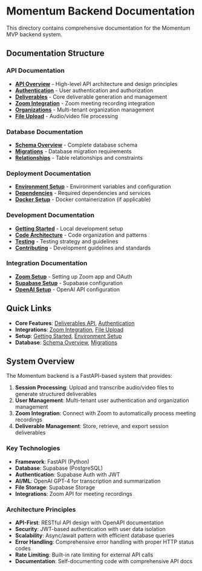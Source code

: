 # Momentum Backend Documentation

This directory contains comprehensive documentation for the Momentum MVP backend system.

## Documentation Structure

### API Documentation
- [**API Overview**](./api/overview.md) - High-level API architecture and design principles
- [**Authentication**](./api/authentication.md) - User authentication and authorization
- [**Deliverables**](./api/deliverables.md) - Core deliverable generation and management
- [**Zoom Integration**](./api/zoom-integration.md) - Zoom meeting recording integration
- [**Organizations**](./api/organizations.md) - Multi-tenant organization management
- [**File Upload**](./api/file-upload.md) - Audio/video file processing

### Database Documentation
- [**Schema Overview**](./database/schema-overview.md) - Complete database schema
- [**Migrations**](./database/migrations.md) - Database migration requirements
- [**Relationships**](./database/relationships.md) - Table relationships and constraints

### Deployment Documentation
- [**Environment Setup**](./deployment/environment.md) - Environment variables and configuration
- [**Dependencies**](./deployment/dependencies.md) - Required dependencies and services
- [**Docker Setup**](./deployment/docker.md) - Docker containerization (if applicable)

### Development Documentation
- [**Getting Started**](./development/getting-started.md) - Local development setup
- [**Code Architecture**](./development/architecture.md) - Code organization and patterns
- [**Testing**](./development/testing.md) - Testing strategy and guidelines
- [**Contributing**](./development/contributing.md) - Development guidelines and standards

### Integration Documentation
- [**Zoom Setup**](./integrations/zoom-setup.md) - Setting up Zoom app and OAuth
- [**Supabase Setup**](./integrations/supabase-setup.md) - Supabase configuration
- [**OpenAI Setup**](./integrations/openai-setup.md) - OpenAI API configuration

## Quick Links

- **Core Features**: [Deliverables API](./api/deliverables.md), [Authentication](./api/authentication.md)
- **Integrations**: [Zoom Integration](./api/zoom-integration.md), [File Upload](./api/file-upload.md)
- **Setup**: [Getting Started](./development/getting-started.md), [Environment Setup](./deployment/environment.md)
- **Database**: [Schema Overview](./database/schema-overview.md), [Migrations](./database/migrations.md)

## System Overview

The Momentum backend is a FastAPI-based system that provides:

1. **Session Processing**: Upload and transcribe audio/video files to generate structured deliverables
2. **User Management**: Multi-tenant user authentication and organization management
3. **Zoom Integration**: Connect with Zoom to automatically process meeting recordings
4. **Deliverable Management**: Store, retrieve, and export session deliverables

### Key Technologies

- **Framework**: FastAPI (Python)
- **Database**: Supabase (PostgreSQL)
- **Authentication**: Supabase Auth with JWT
- **AI/ML**: OpenAI GPT-4 for transcription and summarization
- **File Storage**: Supabase Storage
- **Integrations**: Zoom API for meeting recordings

### Architecture Principles

- **API-First**: RESTful API design with OpenAPI documentation
- **Security**: JWT-based authentication with user data isolation
- **Scalability**: Async/await pattern with efficient database queries
- **Error Handling**: Comprehensive error handling with proper HTTP status codes
- **Rate Limiting**: Built-in rate limiting for external API calls
- **Documentation**: Self-documenting code with comprehensive API docs
